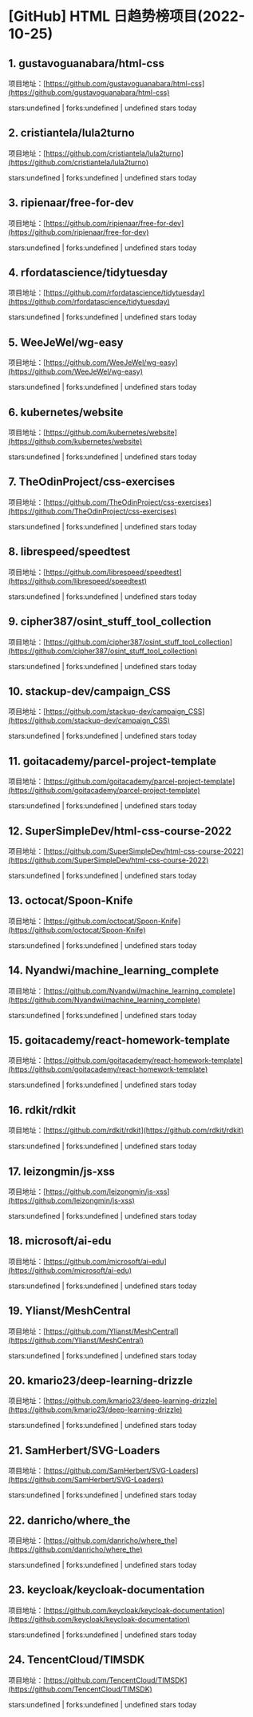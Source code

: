# [GitHub] HTML 日趋势榜项目(2022-10-25)

## 1. gustavoguanabara/html-css 

项目地址：[https://github.com/gustavoguanabara/html-css](https://github.com/gustavoguanabara/html-css)

stars:undefined | forks:undefined | undefined stars today 



## 2. cristiantela/lula2turno 

项目地址：[https://github.com/cristiantela/lula2turno](https://github.com/cristiantela/lula2turno)

stars:undefined | forks:undefined | undefined stars today 



## 3. ripienaar/free-for-dev 

项目地址：[https://github.com/ripienaar/free-for-dev](https://github.com/ripienaar/free-for-dev)

stars:undefined | forks:undefined | undefined stars today 



## 4. rfordatascience/tidytuesday 

项目地址：[https://github.com/rfordatascience/tidytuesday](https://github.com/rfordatascience/tidytuesday)

stars:undefined | forks:undefined | undefined stars today 



## 5. WeeJeWel/wg-easy 

项目地址：[https://github.com/WeeJeWel/wg-easy](https://github.com/WeeJeWel/wg-easy)

stars:undefined | forks:undefined | undefined stars today 



## 6. kubernetes/website 

项目地址：[https://github.com/kubernetes/website](https://github.com/kubernetes/website)

stars:undefined | forks:undefined | undefined stars today 



## 7. TheOdinProject/css-exercises 

项目地址：[https://github.com/TheOdinProject/css-exercises](https://github.com/TheOdinProject/css-exercises)

stars:undefined | forks:undefined | undefined stars today 



## 8. librespeed/speedtest 

项目地址：[https://github.com/librespeed/speedtest](https://github.com/librespeed/speedtest)

stars:undefined | forks:undefined | undefined stars today 



## 9. cipher387/osint_stuff_tool_collection 

项目地址：[https://github.com/cipher387/osint_stuff_tool_collection](https://github.com/cipher387/osint_stuff_tool_collection)

stars:undefined | forks:undefined | undefined stars today 



## 10. stackup-dev/campaign_CSS 

项目地址：[https://github.com/stackup-dev/campaign_CSS](https://github.com/stackup-dev/campaign_CSS)

stars:undefined | forks:undefined | undefined stars today 



## 11. goitacademy/parcel-project-template 

项目地址：[https://github.com/goitacademy/parcel-project-template](https://github.com/goitacademy/parcel-project-template)

stars:undefined | forks:undefined | undefined stars today 



## 12. SuperSimpleDev/html-css-course-2022 

项目地址：[https://github.com/SuperSimpleDev/html-css-course-2022](https://github.com/SuperSimpleDev/html-css-course-2022)

stars:undefined | forks:undefined | undefined stars today 



## 13. octocat/Spoon-Knife 

项目地址：[https://github.com/octocat/Spoon-Knife](https://github.com/octocat/Spoon-Knife)

stars:undefined | forks:undefined | undefined stars today 



## 14. Nyandwi/machine_learning_complete 

项目地址：[https://github.com/Nyandwi/machine_learning_complete](https://github.com/Nyandwi/machine_learning_complete)

stars:undefined | forks:undefined | undefined stars today 



## 15. goitacademy/react-homework-template 

项目地址：[https://github.com/goitacademy/react-homework-template](https://github.com/goitacademy/react-homework-template)

stars:undefined | forks:undefined | undefined stars today 



## 16. rdkit/rdkit 

项目地址：[https://github.com/rdkit/rdkit](https://github.com/rdkit/rdkit)

stars:undefined | forks:undefined | undefined stars today 



## 17. leizongmin/js-xss 

项目地址：[https://github.com/leizongmin/js-xss](https://github.com/leizongmin/js-xss)

stars:undefined | forks:undefined | undefined stars today 



## 18. microsoft/ai-edu 

项目地址：[https://github.com/microsoft/ai-edu](https://github.com/microsoft/ai-edu)

stars:undefined | forks:undefined | undefined stars today 



## 19. Ylianst/MeshCentral 

项目地址：[https://github.com/Ylianst/MeshCentral](https://github.com/Ylianst/MeshCentral)

stars:undefined | forks:undefined | undefined stars today 



## 20. kmario23/deep-learning-drizzle 

项目地址：[https://github.com/kmario23/deep-learning-drizzle](https://github.com/kmario23/deep-learning-drizzle)

stars:undefined | forks:undefined | undefined stars today 



## 21. SamHerbert/SVG-Loaders 

项目地址：[https://github.com/SamHerbert/SVG-Loaders](https://github.com/SamHerbert/SVG-Loaders)

stars:undefined | forks:undefined | undefined stars today 



## 22. danricho/where_the 

项目地址：[https://github.com/danricho/where_the](https://github.com/danricho/where_the)

stars:undefined | forks:undefined | undefined stars today 



## 23. keycloak/keycloak-documentation 

项目地址：[https://github.com/keycloak/keycloak-documentation](https://github.com/keycloak/keycloak-documentation)

stars:undefined | forks:undefined | undefined stars today 



## 24. TencentCloud/TIMSDK 

项目地址：[https://github.com/TencentCloud/TIMSDK](https://github.com/TencentCloud/TIMSDK)

stars:undefined | forks:undefined | undefined stars today 



